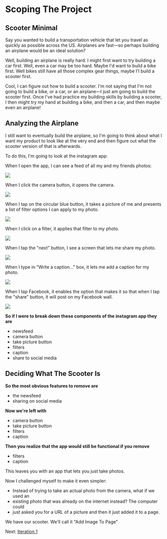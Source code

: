 # Scoping The Project

## Scooter Minimal

Say you wanted to build a transportation vehicle that let you travel as quickly
as possible across the US. Airplanes are fast—so perhaps building an airplane
would be an ideal solution?

Well, building an airplane is really hard. I might first want to try building
a car first. Well, even a car may be too hard. Maybe I'd want to build a bike
first. Well bikes still have all those complex gear things, maybe I'l build a
scooter first.

Cool, I can figure out how to build a scooter. I'm not saying that I'm not going
to build a bike, or a car, or an airplane—I just am going to build the scooter
first. Once I've had practice my building skills by building a scooter,
I then might try my hand at building a bike, and then a car, and then maybe even
an airplane!

## Analyzing the Airplane

I still want to eventually build the airplane, so I'm going to think about what
I want my product to look like at the very end and then figure out what the
scooter version of that is afterwards.

To do this, I'm going to look at the instagram app:

When I open the app, I can see a feed of all my and my friends photos:

![](https://cloud-n20l8ciby-hack-club-bot.vercel.app/107kgA5917.jpg)

When I click the camera button, it opens the camera.

![](https://cloud-n20l8ciby-hack-club-bot.vercel.app/1083RfQP9M.jpg)

When I tap on the circular blue button, it takes a picture of me and presents a
list of filter options I can apply to my photo.

![](https://cloud-n20l8ciby-hack-club-bot.vercel.app/10923gAAxR.jpg)

When I click on a filter, it applies that filter to my photo.

![](https://cloud-n20l8ciby-hack-club-bot.vercel.app/110fHwjUJF.jpg)

When I tap the "next" button, I see a screen that lets me share my photo.

![](https://cloud-n20l8ciby-hack-club-bot.vercel.app/111W3x5QRI.jpg)

When I type in "Write a caption..." box, it lets me add a caption for my photo.

![](https://cloud-n20l8ciby-hack-club-bot.vercel.app/1121gcPq3R.jpg)

When I tap Facebook, it enables the option that makes it so that when I tap the
"share" button, it will post on my Facebook wall.

![](https://cloud-n20l8ciby-hack-club-bot.vercel.app/1139CtrDVr.jpg)

**So if I were to break down these components of the instagram app they are**

- newsfeed
- camera button
- take picture button
- filters
- caption
- share to social media

## Deciding What The Scooter Is

**So the most obvious features to remove are**

- the newsfeed
- sharing on social media

**Now we're left with**

- camera button
- take picture button
- filters
- caption

**Then you realize that the app would still be functional if you remove**

- filters
- caption

This leaves you with an app that lets you just take photos.

Now I challenged myself to make it even simpler:

- Instead of trying to take an actual photo from the camera, what if we used an
- existing photo that was already on the internet instead? The computer could
- just asked you for a URL of a picture and then it just added it to a page.

We have our scooter. We'll call it "Add Image To Page"

Next: [Iteration 1](iteration1.md)